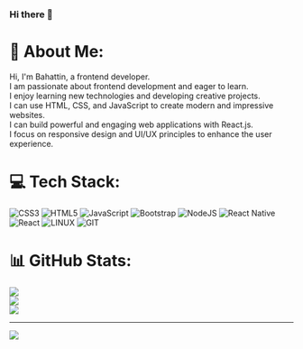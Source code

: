 ### Hi there 👋

# 💫 About Me:
Hi, I'm Bahattin, a frontend developer. <br>I am passionate about frontend development and eager to learn.<br>I enjoy learning new technologies and developing creative projects.<br>I can use HTML, CSS, and JavaScript to create modern and impressive websites.<br>I can build powerful and engaging web applications with React.js.<br>I focus on responsive design and UI/UX principles to enhance the user experience.<br>


# 💻 Tech Stack:
![CSS3](https://img.shields.io/badge/css3-%231572B6.svg?style=plastic&logo=css3&logoColor=white) ![HTML5](https://img.shields.io/badge/html5-%23E34F26.svg?style=plastic&logo=html5&logoColor=white) ![JavaScript](https://img.shields.io/badge/javascript-%23323330.svg?style=plastic&logo=javascript&logoColor=%23F7DF1E) ![Bootstrap](https://img.shields.io/badge/bootstrap-%238511FA.svg?style=plastic&logo=bootstrap&logoColor=white) ![NodeJS](https://img.shields.io/badge/node.js-6DA55F?style=plastic&logo=node.js&logoColor=white) ![React Native](https://img.shields.io/badge/react_native-%2320232a.svg?style=plastic&logo=react&logoColor=%2361DAFB) ![React](https://img.shields.io/badge/react-%2320232a.svg?style=plastic&logo=react&logoColor=%2361DAFB) ![LINUX](https://img.shields.io/badge/Linux-FCC624?style=plastic&logo=linux&logoColor=black) ![GIT](https://img.shields.io/badge/Git-fc6d26?style=plastic&logo=git&logoColor=white)
# 📊 GitHub Stats:
![](https://github-readme-stats.vercel.app/api?username=bahattinumur&theme=blueberry&hide_border=false&include_all_commits=false&count_private=false)<br/>
![](https://github-readme-streak-stats.herokuapp.com/?user=bahattinumur&theme=blueberry&hide_border=false)<br/>
![](https://github-readme-stats.vercel.app/api/top-langs/?username=bahattinumur&theme=blueberry&hide_border=false&include_all_commits=false&count_private=false&layout=compact)

---
[![](https://visitcount.itsvg.in/api?id=bahattinumur&icon=0&color=6)](https://visitcount.itsvg.in)

<!-- Proudly created with GPRM ( https://gprm.itsvg.in ) -->
